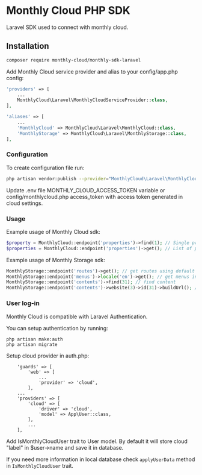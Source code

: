 Monthly Cloud PHP SDK
=========================

Laravel SDK used to connect with monthly cloud.

## Installation

``` bash
composer require monthly-cloud/monthly-sdk-laravel
```

Add Monthly Cloud service provider and alias to your config/app.php config:

```php
'providers' => [
    ...
    MonthlyCloud\Laravel\MonthlyCloudServiceProvider::class,
],
```

```php
'aliases' => [
    ...
    'MonthlyCloud' => MonthlyCloud\Laravel\MonthlyCloud::class,
    'MonthlyStorage' => MonthlyCloud\Laravel\MonthlyStorage::class,
],
```

### Configuration

To create configuration file run:

``` bash
php artisan vendor:publish --provider="MonthlyCloud\Laravel\MonthlyCloudServiceProvider"
```

Update .env file MONTHLY_CLOUD_ACCESS_TOKEN variable or config/monthlycloud.php access_token with access token generated in cloud settings.

### Usage

Example usage of Monthly Cloud sdk:
```php
$property = MonthlyCloud::endpoint('properties')->find(1); // Single property
$properties = MonthlyCloud::endpoint('properties')->get(); // List of properties
```

Example usage of Monthly Storage sdk:
```php
MonthlyStorage::endpoint('routes')->get(); // get routes using default app language
MonthlyStorage::endpoint('menus')->locale('en')->get(); // get menus in pre-defined language
MonthlyStorage::endpoint('contents')->find(31); // find content
MonthlyStorage::endpoint('contents')->website(3)->id(31)->buildUrl(); // build file url for specific website and content id
```


### User log-in

Monthly Cloud is compatible with Laravel Authentication.

You can setup authentication by running:

```
php artisan make:auth
php artisan migrate
```

Setup cloud provider in auth.php:
```
    'guards' => [
        'web' => [
            ...
            'provider' => 'cloud',
        ],
    ...
    'providers' => [
        'cloud' => [
            'driver' => 'cloud',
            'model' => App\User::class,
        ],
        ...
    ],
```

Add IsMonthlyCloudUser trait to User model. By default it will store cloud "label" in $user->name and save it in database.

If you need more information in local database check `applyUserData` method in `IsMonthlyCloudUser` trait.
